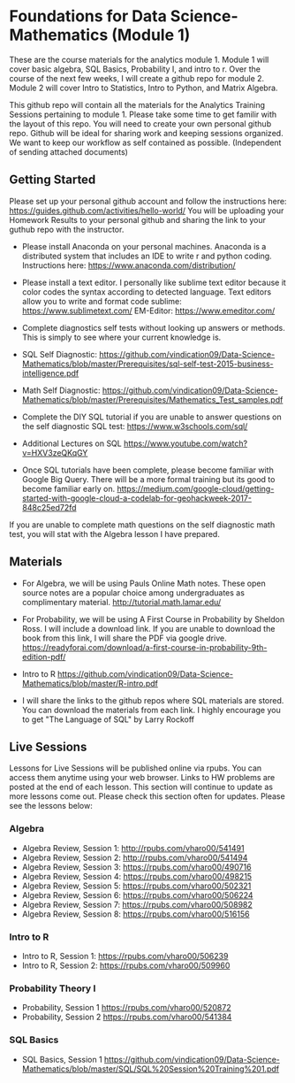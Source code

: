# Foundations for Data Science-Mathematics (Module 1)

These are the course materials for the analytics module 1. Module 1 will cover  basic algebra, SQL Basics,  Probability I, and intro to r. Over the course of the next few weeks, I will create a github repo for module 2. Module 2 will cover Intro to Statistics, Intro to Python, and Matrix Algebra. 

This github repo will contain all the materials for the Analytics Training Sessions pertaining to module 1. Please take some time to get familir with the layout of this repo. You will need to create your own personal github repo. Github will be ideal for sharing work and keeping sessions organized. We want to keep our workflow as self contained as possible. (Independent of sending attached documents) 


## Getting Started 
Please set up your personal github account and follow the instructions here: https://guides.github.com/activities/hello-world/
You will be uploading your Homework Results to your personal github and sharing the link to your guthub repo with the instructor. 

* Please install Anaconda on your personal machines. Anaconda is a distributed system that includes an IDE to write r and python coding. Instructions here: https://www.anaconda.com/distribution/

* Please install a text editor. I personally like sublime text editor because it color codes the syntax according to detected language. Text editors allow you to write and format code
sublime: https://www.sublimetext.com/
EM-Editor: https://www.emeditor.com/

* Complete diagnostics self tests without looking up answers or methods. This is simply to see where your current knowledge is. 

* SQL Self Diagnostic: https://github.com/vindication09/Data-Science-Mathematics/blob/master/Prerequisites/sql-self-test-2015-business-intelligence.pdf

* Math Self Diagnostic: https://github.com/vindication09/Data-Science-Mathematics/blob/master/Prerequisites/Mathematics_Test_samples.pdf

* Complete the DIY SQL tutorial if you are unable to answer questions on the self diagnostic SQL test: https://www.w3schools.com/sql/

* Additional Lectures on SQL https://www.youtube.com/watch?v=HXV3zeQKqGY

* Once SQL tutorials have been complete, please become familiar with Google Big Query. There will be a more formal training but its good to become familiar early on. https://medium.com/google-cloud/getting-started-with-google-cloud-a-codelab-for-geohackweek-2017-848c25ed72fd

If you are unable to complete math questions on the self diagnostic math test, you will stat with the Algebra lesson I have prepared. 

## Materials

* For Algebra, we will be using Pauls Online Math notes. These open source notes are a popular choice among undergraduates as complimentary material. http://tutorial.math.lamar.edu/

* For Probability, we will be using A First Course in Probability by Sheldon Ross. I will include a download link. If you are unable to download the book from this link, I will share the PDF via google drive. https://readyforai.com/download/a-first-course-in-probability-9th-edition-pdf/

* Intro to R https://github.com/vindication09/Data-Science-Mathematics/blob/master/R-intro.pdf

* I will share the links to the github repos where SQL materials are stored. You can download the materials from each link. I highly encourage you to get "The Language of SQL" by Larry Rockoff 

## Live Sessions
Lessons for Live Sessions will be published online via rpubs. You can access them anytime using your web browser. Links to HW problems are posted at the end of each lesson. This section will continue to update as more lessons come out. Please check this section often for updates. Please see the lessons below: 

### Algebra 

* Algebra Review, Session 1: http://rpubs.com/vharo00/541491
* Algebra Review, Session 2: http://rpubs.com/vharo00/541494
* Algebra Review, Session 3: https://rpubs.com/vharo00/490716
* Algebra Review, Session 4: https://rpubs.com/vharo00/498215
* Algebra Review, Session 5: https://rpubs.com/vharo00/502321
* Algebra Review, Session 6: https://rpubs.com/vharo00/506224
* Algebra Review, Session 7: https://rpubs.com/vharo00/508982
* Algebra Review, Session 8: https://rpubs.com/vharo00/516156

### Intro to R 

* Intro to R, Session 1: https://rpubs.com/vharo00/506239
* Intro to R, Session 2: https://rpubs.com/vharo00/509960

### Probability Theory I

* Probability, Session 1 https://rpubs.com/vharo00/520872
* Probability, Session 2 https://rpubs.com/vharo00/541384

### SQL Basics 

* SQL Basics, Session 1 https://github.com/vindication09/Data-Science-Mathematics/blob/master/SQL/SQL%20Session%20Training%201.pdf
